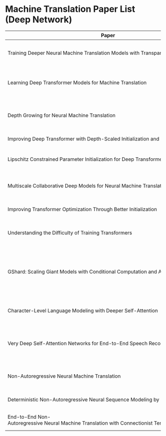 # Machine Translation Paper List (Deep Network)

| Paper                                                        | Authors                                                      | Venue      | Link                                                    |
| ------------------------------------------------------------ | ------------------------------------------------------------ | ---------- | ------------------------------------------------------- |
| Training Deeper Neural Machine Translation Models with Transparent Attention | *Ankur Bapna, Mia Chen, Orhan Firat, Yuan Cao, Yonghui Wu*   | EMNLP-2018 | https://www.aclweb.org/anthology/D18-1338               |
| Learning Deep Transformer Models for Machine Translation     | *Qiang Wang, Bei Li, Tong Xiao, Jingbo Zhu, Changliang Li, Derek F. Wong, Lidia S. Chao* | ACL-2019   | https://arxiv.org/pdf/1906.01787.pdf                    |
| Depth Growing for Neural Machine Translation                 | *Lijun Wu, Yiren Wang, Yingce Xia, Fei Tian, Fei Gao, Tao Qin, Jianhuang Lai, Tie-Yan Liu* | ACL-2019   | https://www.aclweb.org/anthology/P19-1558.pdf           |
| Improving Deep Transformer with Depth-Scaled Initialization and Merged Attention | *Biao Zhang, Ivan Titov, Rico Sennrich*                      | EMNLP-2019 | https://www.aclweb.org/anthology/D19-1083.pdf           |
| Lipschitz Constrained Parameter Initialization for Deep Transformers | *Hongfei Xu, Qiuhui Liu, Josef van Genabith, Deyi Xiong, Jingyi Zhang* | ACL-2020   | https://www.aclweb.org/anthology/2020.acl-main.38.pdf   |
| Multiscale Collaborative Deep Models for Neural Machine Translation | *Xiangpeng Wei, Heng Yu, Yue Hu, Yue Zhang, Rongxiang Weng, Weihua Luo* | ACL-2020   | https://www.aclweb.org/anthology/2020.acl-main.40.pdf   |
| Improving Transformer Optimization Through Better Initialization | *Xiao Shi Huang, Felipe Perez, Jimmy Ba, Maksims Volkovs*    | ICML-2020  | http://www.cs.toronto.edu/~mvolkovs/ICML2020_tfixup.pdf |
| Understanding the Difficulty of Training Transformers        | *Liyuan Liu, Xiaodong Liu, Jianfeng Gao, Weizhu Chen, JIawei Han* | arXiv      | https://arxiv.org/pdf/2004.08249.pdf                    |
| GShard: Scaling Giant Models with Conditional Computation and Automatic Sharding | *Dmitry Lepikhin, HyoukJoong Lee, Yuanzhong Xu, Dehao Chen, Orhan Firat, Yanping Huang, Maxim Krikun, Noam Shazeer, Zhifeng Chen* | arXiv      | https://arxiv.org/pdf/2006.16668.pdf                    |
| Character-Level Language Modeling with Deeper Self-Attention | *Rami Al-Rfou, Dokook Choe, Noah Constant, Mandy Guo, Llion Jones* | CoRR       | https://arxiv.org/abs/1808.04444                        |
| Very Deep Self-Attention Networks for End-to-End Speech Recognition | *Ngoc-Quan Pham, Thai-Son Nguyen, Jan Niehues, Markus Muller, Sebastian Stuker, Alexander Waibel* | CoRR       | https://arxiv.org/abs/1904.13377                        |
| Non-Autoregressive Neural Machine Translation | *Jiatao Gu, James Bradbury, Caiming Xiong, Victor O. K. Li, Richard Socher*   | ICLR-2018 |  https://arxiv.org/abs/1711.02281            |
| Deterministic Non-Autoregressive Neural Sequence Modeling by Iterative Refinement | *Jason Lee, Elman Mansimov, Kyunghyun Cho*   | EMNLP-2018 | https://doi.org/10.18653/v1/d18-1149            |
| End-to-End Non-Autoregressive Neural Machine Translation with Connectionist Temporal Classification | *Jindrich Libovický, Jindrich Helcl*   | EMNLP-2018 | https://doi.org/10.18653/v1/d18-1336         |